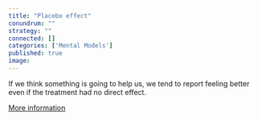 ```yaml
---
title: "Placebo effect"
conundrum: ""
strategy: ""
connected: []
categories: ['Mental Models']
published: true
image: 
---
```


If we think something is going to help us, we tend to report feeling better even if the treatment had no direct effect.

[More information](https://en.wikipedia.org/wiki/Placebo)


